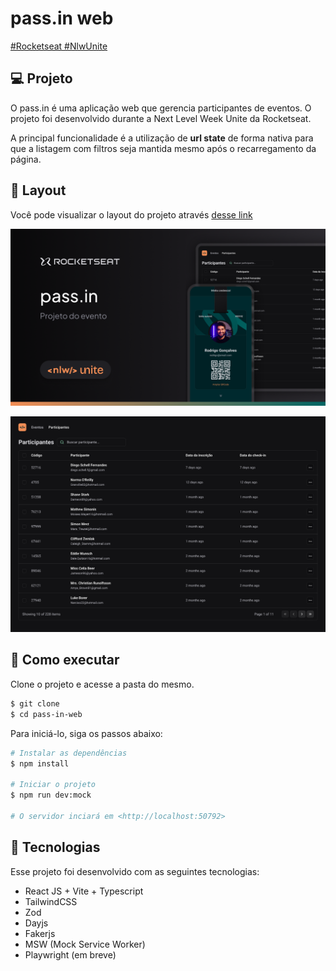 # pass.in web

[#Rocketseat #NlwUnite](https://www.rocketseat.com.br/)

## 💻 Projeto

O pass.in é uma aplicação web que gerencia participantes de eventos. O projeto foi desenvolvido durante a Next Level Week Unite da Rocketseat.  

A principal funcionalidade é a utilização de __url state__ de forma nativa para que a listagem com filtros seja mantida mesmo após o recarregamento da página.

## 🔖 Layout

Você pode visualizar o layout do projeto através [desse link](https://www.figma.com/community/file/1356738933008624188)

![thumbnail.png](docs/Thumbnail.png)

![projeto.png](docs/Projeto.png)

## 🧪 Como executar

Clone o projeto e acesse a pasta do mesmo.

```bash
$ git clone
$ cd pass-in-web
```

Para iniciá-lo, siga os passos abaixo:
```bash
# Instalar as dependências
$ npm install

# Iniciar o projeto
$ npm run dev:mock

# O servidor inciará em <http://localhost:50792>
```

## 🚀 Tecnologias

Esse projeto foi desenvolvido com as seguintes tecnologias:

- React JS + Vite + Typescript
- TailwindCSS
- Zod
- Dayjs
- Fakerjs
- MSW (Mock Service Worker)
- Playwright (em breve)
